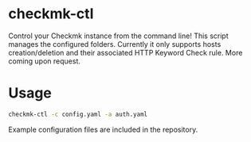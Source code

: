 # checkmk-ctl

Control your Checkmk instance from the command line!
This script manages the configured folders.
Currently it only supports hosts creation/deletion and their associated HTTP Keyword Check rule.
More coming upon request.

# Usage

``` bash
checkmk-ctl -c config.yaml -a auth.yaml
```

Example configuration files are included in the repository.

